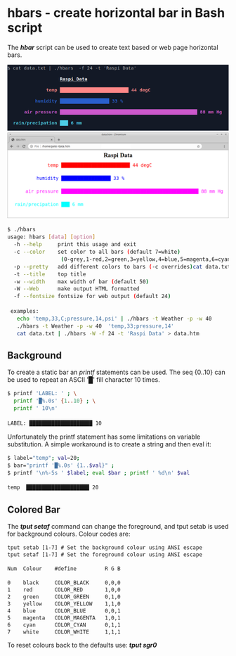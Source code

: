 # hbars - create horizontal bar in Bash script
The **_hbar_** script can be used to create text based or web page horizontal bars.

![](hbar0.png)
![](hbars_web0.png)

```bash
$ ./hbars
usage: hbars [data] [option] 
  -h --help     print this usage and exit
  -c --color    set color to all bars (default 7=white)
                 (0-grey,1-red,2=green,3=yellow,4=blue,5=magenta,6=cyan,7=white)
  -p --pretty   add different colors to bars (-c overrides)cat data.txt | ./hbars -W -f 24 -t 'Raspi Data' 
  -t --title    top title
  -w --width    max width of bar (default 50)
  -W --Web      make output HTML formatted
  -f --fontsize fontsize for web output (default 24)

 examples:
   echo 'temp,33,C;pressure,14,psi' | ./hbars -t Weather -p -w 40 
   ./hbars -t Weather -p -w 40  'temp,33;pressure,14' 
   cat data.txt | ./hbars -W -f 24 -t 'Raspi Data' > data.htm

```


## Background

To create a static bar an *printf* statements can be used. The seq {0..10} can be used to repeat an ASCII '█' fill character 10 times.
```bash
$ printf 'LABEL: ' ; \
  printf '█%.0s' {1..10} ; \
  printf ' 10\n'

LABEL: ████████████████████ 10
```
Unfortunately the printf statement has some limitations on variable substitution. A simple workaround is to create a string and then eval it:
```bash
$ label="temp"; val=20;
$ bar="printf '█%.0s' {1..$val}" ; 
$ printf '\n%-5s ' $label; eval $bar ; printf ' %d\n' $val

temp  ████████████████████ 20
```

## Colored Bar

The **_tput setaf_** command can change the foreground, and tput setab is used for background colours. Colour codes are:
```text
tput setab [1-7] # Set the background colour using ANSI escape
tput setaf [1-7] # Set the foreground colour using ANSI escape

Num  Colour    #define         R G B

0    black     COLOR_BLACK     0,0,0
1    red       COLOR_RED       1,0,0
2    green     COLOR_GREEN     0,1,0
3    yellow    COLOR_YELLOW    1,1,0
4    blue      COLOR_BLUE      0,0,1
5    magenta   COLOR_MAGENTA   1,0,1
6    cyan      COLOR_CYAN      0,1,1
7    white     COLOR_WHITE     1,1,1
```
To reset colours back to the defaults use: **_tput sgr0_**
